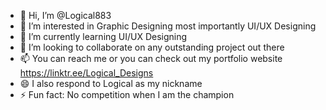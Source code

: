 - 👋 Hi, I’m @Logical883
- 👀 I’m interested in Graphic Designing most importantly UI/UX Designing
- 🌱 I’m currently learning UI/UX Designing 
- 💞️ I’m looking to collaborate on any outstanding project out there
- 📫 You can reach me or you can check out my portfolio website https://linktr.ee/Logical_Designs 
- 😄 I also respond to Logical as my nickname 
- ⚡ Fun fact: No competition when I am the champion

<!---
Logical883/Logical883 is a ✨ special ✨ repository because its `README.md` (this file) appears on your GitHub profile.
You can click the Preview link to take a look at your changes.
--->
